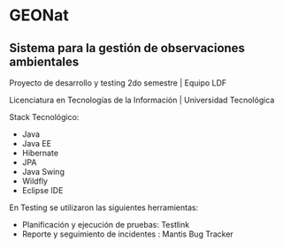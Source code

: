 # GEONat
## Sistema para la gestión de observaciones ambientales
Proyecto de desarrollo y testing 2do semestre  |  Equipo LDF  

Licenciatura en Tecnologías de la Información | Universidad Tecnológica

Stack Tecnológico:
 * Java
 * Java EE
 * Hibernate
 * JPA
 * Java Swing
 * Wildfly
 * Eclipse IDE
 
 En Testing se utilizaron las siguientes herramientas:
 * Planificación y ejecución de pruebas: Testlink
 * Reporte y seguimiento de incidentes : Mantis Bug Tracker
